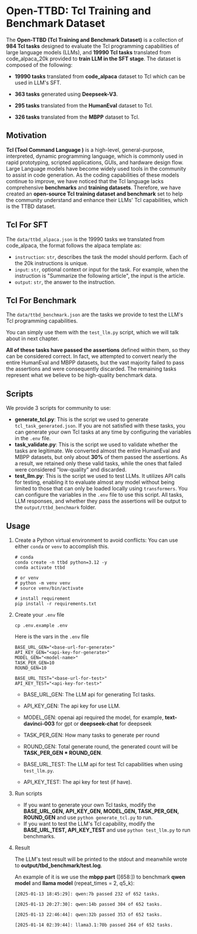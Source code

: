 # Open-TTBD: Tcl Training and Benchmark Dataset

The **Open-TTBD (Tcl Training and Benchmark Dataset)** is a collection of **984 Tcl tasks** designed to evaluate the Tcl programming capabilities of large language models (LLMs), and **19990 Tcl tasks** translated from code_alpaca_20k provided to **train LLM in the SFT stage**. The dataset is composed of the following:

- **19990 tasks** translated from **code_alpaca** dataset to Tcl which can be used in LLM's SFT.

- **363 tasks** generated using **Deepseek-V3**.
- **295 tasks** translated from the **HumanEval** dataset to Tcl.
- **326 tasks** translated from the **MBPP** dataset to Tcl.



## Motivation

**Tcl (Tool Command Language )** is a high-level, general-purpose, interpreted, dynamic programming language, which is commonly used in rapid prototyping, scripted applications, GUIs, and hardware design flow. Large Language models have become widely used tools in the community to assist in code generation. As the coding capabilities of these models continue to improve, we have noticed that the Tcl language lacks comprehensive **benchmarks** and **training datasets**. Therefore, we have created an **open-source Tcl training dataset and benchmark** set to help the community understand and enhance their LLMs' Tcl capabilities, which is the TTBD dataset.



## Tcl For SFT

The `data/ttbd_alpaca.json` is the 19990 tasks we translated from code_alpaca, the format follows the alpaca template as:

- `instruction`: `str`, describes the task the model should perform. Each of the 20k instructions is unique.
- `input`: `str`, optional context or input for the task. For example, when the instruction is "Summarize the following article", the input is the article.
- `output`: `str`, the answer to the instruction.



## Tcl For Benchmark

The `data/ttbd_benchmark.json` are the tasks we provide to test the LLM's Tcl programming capabilities.

You can simply use them with the `test_llm.py` script, which we will talk about in next chapter.

**All of these tasks have passed the assertions** defined within them, so they can be considered correct. In fact, we attempted to convert nearly the entire HumanEval and MBPP datasets, but the vast majority failed to pass the assertions and were consequently discarded. The remaining tasks represent what we believe to be high-quality benchmark data.



## Scripts

We provide 3 scripts for community to use:

- **generate_tcl.py**: This is the script we used to generate `tcl_task_generated.json`. If you are not satisfied with these tasks, you can generate your own Tcl tasks at any time by configuring the variables in the `.env` file.
- **task_validate.py**: This is the script we used to validate whether the tasks are legitimate. We converted almost the entire HumanEval and MBPP datasets, but only about **30%** of them passed the assertions. As a result, we retained only these valid tasks, while the ones that failed were considered "low-quality" and discarded.
- **test_llm.py**: This is the script we used to test LLMs. It utilizes API calls for testing, enabling it to evaluate almost any model without being limited to those that can only be loaded locally using `transformers`. You can configure the variables in the `.env` file to use this script. All tasks, LLM responses, and whether they pass the assertions will be output to the `output/ttbd_benchmark` folder.



## Usage

1. Create a Python virtual environment to avoid conflicts: You can use either `conda` or `venv` to accomplish this.

   ```shell
   # conda
   conda create -n ttbd python=3.12 -y
   conda activate ttbd
   
   # or venv
   # python -m venv venv
   # source venv/bin/activate
   
   # install requirement
   pip install -r requirements.txt
   ```

   

2. Create your `.env` file

   ```
   cp .env.example .env
   ```

   Here is the vars in the `.env` file

   ```shell
   BASE_URL_GEN="<base-url-for-generate>"
   API_KEY_GEN="<api-key-for-generate>"
   MODEL_GEN="<model-name>"
   TASK_PER_GEN=10
   ROUND_GEN=10
   
   BASE_URL_TEST="<base-url-for-test>"
   API_KEY_TEST="<api-key-for-test>"
   ```

   - BASE_URL_GEN: The LLM api for generating Tcl tasks.
   
   - API_KEY_GEN: The api key for use LLM.
   
   - MODEL_GEN: openai api required the model, for example, **text-davinci-003** for gpt or **deepseek-chat** for deepseek
   
   - TASK_PER_GEN: How many tasks to generate per round
   
   - ROUND_GEN: Total generate round, the generated count will be **TASK_PER_GEN * ROUND_GEN**.
   
     
   
   - BASE_URL_TEST: The LLM api for test Tcl capabilities when using `test_llm.py`.
   
   - API_KEY_TEST: The api key for test (if have).



3. Run scripts
   - If you want to generate your own Tcl tasks, modify the **BASE_URL_GEN, API_KEY_GEN, MODEL_GEN, TASK_PER_GEN, ROUND_GEN** and use `python generate_tcl.py`  to run.
   - If you want to test the LLM's Tcl capability, modify the **BASE_URL_TEST, API_KEY_TEST** and use `python test_llm.py` to run benchmarks.

4. Result

   The LLM's test result will be printed to the stdout and meanwhile wrote to **output/tbd_benchmark/test.log**.

   An example of it is we use the **mbpp part** ([658:]) to benchmark **qwen model** and **llama model** (repeat_times = 2, q5_k):

   ```
   [2025-01-13 18:45:29]: qwen:7b passed 232 of 652 tasks.
   
   [2025-01-13 20:27:30]: qwen:14b passed 304 of 652 tasks.
   
   [2025-01-13 22:46:44]: qwen:32b passed 353 of 652 tasks.
   
   [2025-01-14 02:39:44]: llama3.1:70b passed 264 of 652 tasks.
   ```

   